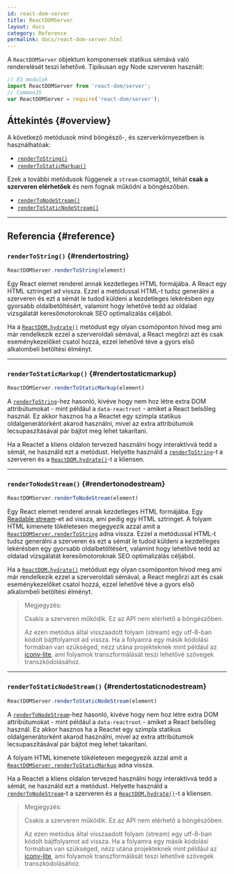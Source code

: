 ```yaml
---
id: react-dom-server
title: ReactDOMServer
layout: docs
category: Reference
permalink: docs/react-dom-server.html
---
```


A `ReactDOMServer` objektum komponensek statikus sémává való renderelését teszi lehetővé. Tipikusan egy Node szerveren használt:

```js
// ES modulok
import ReactDOMServer from 'react-dom/server';
// CommonJS
var ReactDOMServer = require('react-dom/server');
```

## Áttekintés {#overview}

A következő metódusok mind böngésző-, és szerverkörnyezetben is használhatóak:

- [`renderToString()`](#rendertostring)
- [`renderToStaticMarkup()`](#rendertostaticmarkup)

Ezek a további metódusok függenek a `stream` csomagtól, tehát **csak a szerveren elérhetőek** és nem fognak működni a böngészőben.

- [`renderToNodeStream()`](#rendertonodestream)
- [`renderToStaticNodeStream()`](#rendertostaticnodestream)

* * *

## Referencia {#reference}

### `renderToString()` {#rendertostring}

```javascript
ReactDOMServer.renderToString(element)
```

Egy React elemet renderel annak kezdetleges HTML formájába. A React egy HTML sztringet ad vissza. Ezzel a metódussal HTML-t tudsz generálni a szerveren és ezt a sémát le tudod küldeni a kezdetleges lekérésben egy gyorsabb oldalbetöltésért, valamint hogy lehetővé tedd az oldalad vizsgálatát keresőmotoroknak SEO optimalizálás céljából.

Ha a [`ReactDOM.hydrate()`](/docs/react-dom.html#hydrate) metódust egy olyan csomóponton hívod meg ami már rendelkezik ezzel a szerveroldali sémával, a React megőrzi azt és csak eseménykezelőket csatol hozzá, ezzel lehetővé téve a gyors első alkalombeli betöltési élményt.

* * *

### `renderToStaticMarkup()` {#rendertostaticmarkup}

```javascript
ReactDOMServer.renderToStaticMarkup(element)
```

A [`renderToString`](#rendertostring)-hez hasonló, kivéve hogy nem hoz létre extra DOM attribútumokat - mint például a `data-reactroot` -  amiket a React belsőleg használ. Ez akkor hasznos ha a Reactet egy szimpla statikus oldalgenerátorként akarod használni, mivel az extra attribútumok lecsupaszításával pár bájtot meg lehet takarítani.

Ha a Reactet a kliens oldalon tervezed használni hogy interaktívvá tedd a sémát, ne használd ezt a metódust. Helyette használd a [`renderToString`](#rendertostring)-t a szerveren és a [`ReactDOM.hydrate()`](/docs/react-dom.html#hydrate)-t a kliensen.

* * *

### `renderToNodeStream()` {#rendertonodestream}

```javascript
ReactDOMServer.renderToNodeStream(element)
```

Egy React elemet renderel annak kezdetleges HTML formájába. Egy [Readable stream](https://nodejs.org/api/stream.html#stream_readable_streams)-et ad vissza, ami pedig egy HTML sztringet. A folyam HTML kimenete tökéletesen megegyezik azzal amit a [`ReactDOMServer.renderToString`](#rendertostring) adna vissza. Ezzel a metódussal HTML-t tudsz generálni a szerveren és ezt a sémát le tudod küldeni a kezdetleges lekérésben egy gyorsabb oldalbetöltésért, valamint hogy lehetővé tedd az oldalad vizsgálatát keresőmotoroknak SEO optimalizálás céljából.

Ha a [`ReactDOM.hydrate()`](/docs/react-dom.html#hydrate) metódust egy olyan csomóponton hívod meg ami már rendelkezik ezzel a szerveroldali sémával, a React megőrzi azt és csak eseménykezelőket csatol hozzá, ezzel lehetővé téve a gyors első alkalombeli betöltési élményt.

> Megjegyzés:
>
> Csakis a szerveren működik. Ez az API nem elérhető a böngészőben.
>
> Az ezen metódus által visszaadott folyam (stream) egy utf-8-ban kódolt bájtfolyamot ad vissza. Ha a folyamra egy másik kódolási formában van szükséged, nézz utána projekteknek mint például az [iconv-lite](https://www.npmjs.com/package/iconv-lite), ami folyamok transzformálását teszi lehetővé szövegek transzkódolásához.

* * *

### `renderToStaticNodeStream()` {#rendertostaticnodestream}

```javascript
ReactDOMServer.renderToStaticNodeStream(element)
```

A [`renderToNodeStream`](#rendertonodestream)-hez hasonló, kivéve hogy nem hoz létre extra DOM attribútumokat - mint például a `data-reactroot` -  amiket a React belsőleg használ. Ez akkor hasznos ha a Reactet egy szimpla statikus oldalgenerátorként akarod használni, mivel az extra attribútumok lecsupaszításával pár bájtot meg lehet takarítani.

A folyam HTML kimenete tökéletesen megegyezik azzal amit a [`ReactDOMServer.renderToStaticMarkup`](#rendertostaticmarkup) adna vissza.

Ha a Reactet a kliens oldalon tervezed használni hogy interaktívvá tedd a sémát, ne használd ezt a metódust. Helyette használd a [`renderToNodeStream`](#rendertonodestream)-t a szerveren és a [`ReactDOM.hydrate()`](/docs/react-dom.html#hydrate)-t a kliensen.

> Megjegyzés:
>
> Csakis a szerveren működik. Ez az API nem elérhető a böngészőben.
>
> Az ezen metódus által visszaadott folyam (stream) egy utf-8-ban kódolt bájtfolyamot ad vissza. Ha a folyamra egy másik kódolási formában van szükséged, nézz utána projekteknek mint például az [iconv-lite](https://www.npmjs.com/package/iconv-lite), ami folyamok transzformálását teszi lehetővé szövegek transzkódolásához.
